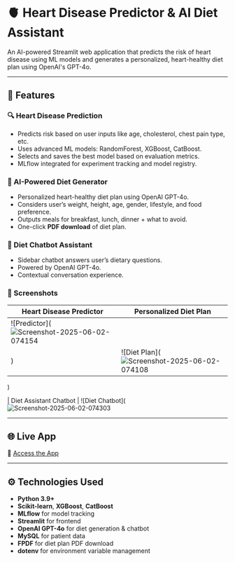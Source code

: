 # 🫀 Heart Disease Predictor & AI Diet Assistant

An AI-powered Streamlit web application that predicts the risk of heart disease using ML models and generates a personalized, heart-healthy diet plan using OpenAI's GPT-4o.

---

## 📌 Features

### 🔍 Heart Disease Prediction
- Predicts risk based on user inputs like age, cholesterol, chest pain type, etc.
- Uses advanced ML models: RandomForest, XGBoost, CatBoost.
- Selects and saves the best model based on evaluation metrics.
- MLflow integrated for experiment tracking and model registry.

### 🥗 AI-Powered Diet Generator
- Personalized heart-healthy diet plan using OpenAI GPT-4o.
- Considers user’s weight, height, age, gender, lifestyle, and food preference.
- Outputs meals for breakfast, lunch, dinner + what to avoid.
- One-click **PDF download** of diet plan.

### 💬 Diet Chatbot Assistant
- Sidebar chatbot answers user’s dietary questions.
- Powered by OpenAI GPT-4o.
- Contextual conversation experience.

### 📸 Screenshots

| Heart Disease Predictor | Personalized Diet Plan |
|-------------------------|-------------------------|
| ![Predictor](![Screenshot-2025-06-02-074154](https://github.com/user-attachments/assets/b70c4e38-0ab6-4368-a248-348351cab3db)
) | ![Diet Plan](![Screenshot-2025-06-02-074108](https://github.com/user-attachments/assets/eef71d7a-f9a0-411e-8cf4-84407374ebe1)
) 

| Diet Assistant Chatbot |
![Diet Chatbot](![Screenshot-2025-06-02-074303](https://github.com/user-attachments/assets/3d2d62d0-7ee2-4004-85d0-748feac111f6)

---

## 🌐 Live App

🔗 [Access the App](https://your-deployed-app-link.com)

---

## ⚙️ Technologies Used

- **Python 3.9+**
- **Scikit-learn**, **XGBoost**, **CatBoost**
- **MLflow** for model tracking
- **Streamlit** for frontend
- **OpenAI GPT-4o** for diet generation & chatbot
- **MySQL** for patient data
- **FPDF** for diet plan PDF download
- **dotenv** for environment variable management


